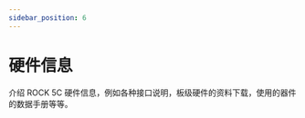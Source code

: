 ```yaml
---
sidebar_position: 6
---
```


# 硬件信息

介绍 ROCK 5C 硬件信息，例如各种接口说明，板级硬件的资料下载，使用的器件的数据手册等等。

<DocCardList />
